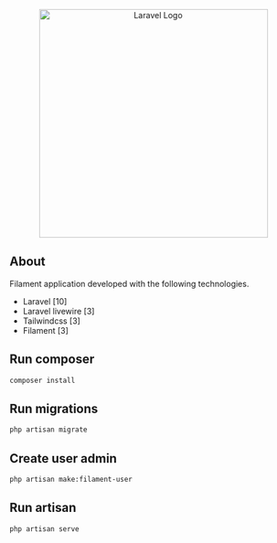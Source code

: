 <p align="center"><a href="https://laravel.com" target="_blank"><img src="https://raw.githubusercontent.com/laravel/art/master/logo-lockup/5%20SVG/2%20CMYK/1%20Full%20Color/laravel-logolockup-cmyk-red.svg" width="400" alt="Laravel Logo"></a></p>

## About

Filament application developed with the following technologies.

- Laravel [10]
- Laravel livewire [3]
- Tailwindcss [3]
- Filament [3]

## Run composer
``` bash
composer install
```
## Run migrations
``` bash
php artisan migrate
```
## Create user admin
``` bash
php artisan make:filament-user
```
## Run artisan
``` bash
php artisan serve
```
